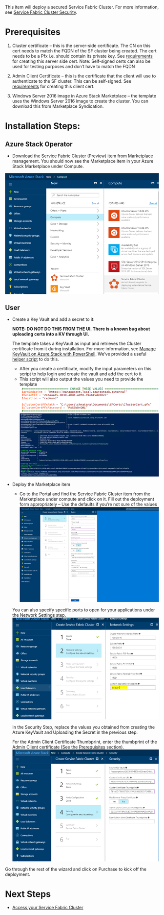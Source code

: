 This item will deploy a secured Service Fabric Cluster. For more information, see [Service Fabric Cluster Security](https://docs.microsoft.com/en-us/azure/service-fabric/service-fabric-cluster-security).
# Prerequisites

1.	Cluster certificate – this is the server-side certificate. The CN on this cert needs to match the FQDN of the SF cluster being created. The cert needs to be a Pfx i.e. should contain its private key. See [requirements](https://docs.microsoft.com/en-us/azure/service-fabric/service-fabric-cluster-security) for creating this server side cert.
Note: Self-signed certs can also be used for testing purposes and don’t have to match the FQDN

2.	Admin Client Certificate – this is the certificate that the client will use to authenticate to the SF cluster. This can be self-signed. See [requirements](https://docs.microsoft.com/en-us/azure/service-fabric/service-fabric-cluster-security) for creating this client cert.

3.	Windows Server 2016 image in Azure Stack Marketplace – the template uses the Windows Server 2016 image to create the cluster. You can download this from Marketplace Syndication.

# Installation Steps:
## Azure Stack Operator
- Download the Service Fabric Cluster (Preview) item from Marketplace management. 
You should now see the Marketplace item in your Azure Stack Marketplace under Compute.

![Marketplace](images/Marketplace.png)

## User

- Create a Key Vault and add a secret to it:

    **NOTE: DO NOT DO THIS FROM THE UI. There is a known bug about uploading certs into a KV through UI.**

    The template takes a KeyVault as input and retrieves the Cluster certificate from it during installation. For more information, see [Manage KeyVault on Azure Stack with PowerShell](https://docs.microsoft.com/en-us/azure/azure-stack/user/azure-stack-kv-manage-powershell). 
    We’ve provided a useful [helper script](scripts/Publish-SecretToVault.ps1) to do this.

    - After you create a certificate, modify the input parameters on this script to help login and create the vault and add the cert to it
    - This script will also output the values you need to provide the template
![script Modifications](images/modifyscript.png)
![Publishing Certs to KV](images/publishcertstokv.png)

- Deploy the Marketplace item

    - Go to the Portal and find the Service Fabric Cluster item from the Marketplace under compute and click on it. Fill out the deployment form appropriately – Use the defaults if you’re not sure of the values 
    ![Template UI](images/createSFTemplate.png)

    You can also specify specific ports to open for your applications under the Network Settings step.
     ![Open Ports](images/openPorts.png)
    
    In the Security Step, replace the values you obtained from creating the Azure KeyVault and Uploading the Secret in the previous step.
    
    For the Admin Client Certificate Thumbprint, enter the thumbprint of the Admin Client certificate (See the [Prerequisites](#Prerequisites) section).
     ![Filling out the Security Step](images/filledupsecurity.png)

Go through the rest of the wizard and click on Purchase to kick off the deployment.

# Next Steps
* [Access your Service Fabric Cluster](accessSFCluster.md)